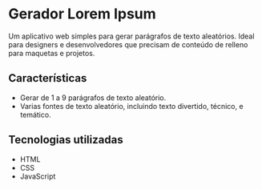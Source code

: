 # Gerador Lorem Ipsum

Um aplicativo web simples para gerar parágrafos de texto aleatórios. Ideal para designers e desenvolvedores que precisam de conteúdo de relleno para maquetas e projetos.

## Características

- Gerar de 1 a 9 parágrafos de texto aleatório.
- Varias fontes de texto aleatório, incluindo texto divertido, técnico, e temático.

## Tecnologias utilizadas

- HTML
- CSS
- JavaScript